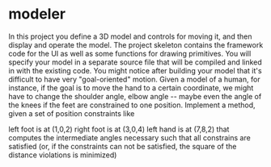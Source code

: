 # modeler
In this project you define a 3D model and controls for moving it, and then display and operate the model.  The project skeleton contains the framework code for the UI as well as some functions for drawing primitives. You will specify your model in a separate source file that will be compiled and linked in with the existing code.
You might notice after building your model that it's difficult to have very "goal-oriented" motion. Given a model of a human, for instance, if the goal is to move the hand to a certain coordinate, we might have to change the shoulder angle, elbow angle -- maybe even the angle of the knees if the feet are constrained to one position. Implement a method, given a set of position constraints like

left foot is at (1,0,2)
right foot is at (3,0,4)
left hand is at (7,8,2)
that computes the intermediate angles necessary such that all constrains are satisfied (or, if the constraints can not be satisfied, the square of the distance violations is minimized)
